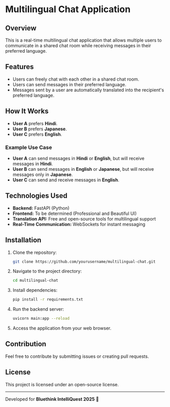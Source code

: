# Multilingual Chat Application

## Overview
This is a real-time multilingual chat application that allows multiple users to communicate in a shared chat room while receiving messages in their preferred language.

## Features
- Users can freely chat with each other in a shared chat room.
- Users can send messages in their preferred language.
- Messages sent by a user are automatically translated into the recipient's preferred language.

## How It Works
- **User A** prefers **Hindi**.
- **User B** prefers **Japanese**.
- **User C** prefers **English**.

### Example Use Case
- **User A** can send messages in **Hindi** or **English**, but will receive messages in **Hindi**.
- **User B** can send messages in **English** or **Japanese**, but will receive messages only in **Japanese**.
- **User C** can send and receive messages in **English**.

## Technologies Used
- **Backend:** FastAPI (Python)
- **Frontend:** To be determined (Professional and Beautiful UI)
- **Translation API:** Free and open-source tools for multilingual support
- **Real-Time Communication:** WebSockets for instant messaging

## Installation
1. Clone the repository:
   ```sh
   git clone https://github.com/yourusername/multilingual-chat.git
   ```
2. Navigate to the project directory:
   ```sh
   cd multilingual-chat
   ```
3. Install dependencies:
   ```sh
   pip install -r requirements.txt
   ```
4. Run the backend server:
   ```sh
   uvicorn main:app --reload
   ```
5. Access the application from your web browser.

## Contribution
Feel free to contribute by submitting issues or creating pull requests.

## License
This project is licensed under an open-source license.

---
Developed for **Bluethink IntelliQuest 2025** 🚀

